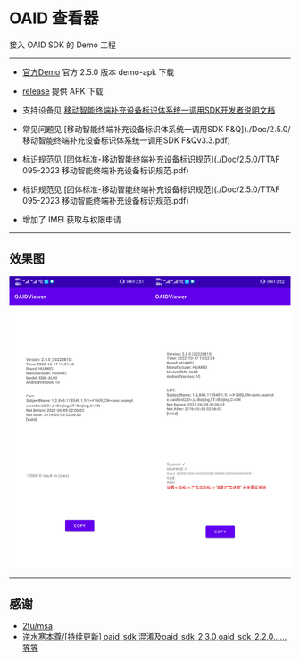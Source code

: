 # OAID 查看器

接入 OAID SDK 的 Demo 工程

***

- [官方Demo](./Doc/2.5.0/oaid_sdk_demo_release_20240521.apk) 官方 2.5.0 版本 demo-apk 下载

- [release](../..//releases) 提供 APK 下载

- 支持设备见 [移动智能终端补充设备标识体系统一调用SDK开发者说明文档](./Doc/2.5.0/移动智能终端补充设备标识体系统一调用SDK开发者说明文档v2.5.0.pdf)

- 常见问题见 [移动智能终端补充设备标识体系统一调用SDK F&Q](./Doc/2.5.0/移动智能终端补充设备标识体系统一调用SDK F&Qv3.3.pdf)

- 标识规范见 [团体标准-移动智能终端补充设备标识规范](./Doc/2.5.0/TTAF 095-2023 移动智能终端补充设备标识规范.pdf)
- 标识规范见 [团体标准-移动智能终端补充设备标识规范](./Doc/2.5.0/TTAF 095-2023 移动智能终端补充设备标识规范.pdf)

- 增加了 IMEI 获取与权限申请

***

## 效果图

![效果图](imgs/3.png)

---

## 感谢

- [2tu/msa](https://github.com/2tu/mgitsa)
- [逆水寒本尊/[持续更新] oaid_sdk 混淆及oaid_sdk_2.3.0,oaid_sdk_2.2.0......等等](https://juejin.cn/post/7222052147596329021)